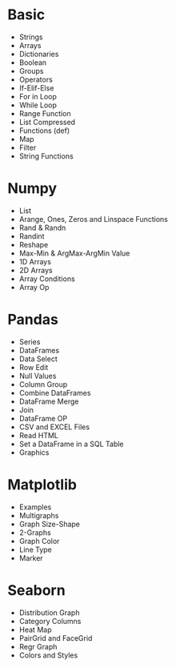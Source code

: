 # Basic

- Strings
- Arrays
- Dictionaries
- Boolean
- Groups 
- Operators 
- If-Elif-Else
- For in Loop
- While Loop
- Range Function
- List Compressed
- Functions (def)
- Map 
- Filter
- String Functions

# Numpy

- List
- Arange, Ones, Zeros and Linspace Functions
- Rand & Randn
- Randint
- Reshape
- Max-Min & ArgMax-ArgMin Value
- 1D Arrays
- 2D Arrays
- Array Conditions
- Array Op

# Pandas 
- Series
- DataFrames
- Data Select
- Row Edit
- Null Values
- Column Group
- Combine DataFrames
- DataFrame Merge
- Join
- DataFrame OP
- CSV and EXCEL Files
- Read HTML 
- Set a DataFrame in a SQL Table
- Graphics

# Matplotlib
- Examples
- Multigraphs
- Graph Size-Shape
- 2-Graphs 
- Graph Color
- Line Type
- Marker

 # Seaborn
 - Distribution Graph
- Category Columns
- Heat Map
- PairGrid and FaceGrid
- Regr Graph
- Colors and Styles
